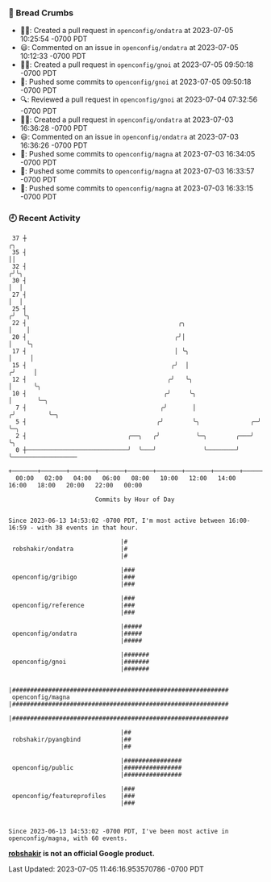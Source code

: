 ### 🍞 Bread Crumbs

 * ✍🏼: Created a pull request in `openconfig/ondatra` at 2023-07-05 10:25:54 -0700 PDT
 * 😃: Commented on an issue in `openconfig/ondatra` at 2023-07-05 10:12:33 -0700 PDT
 * ✍🏼: Created a pull request in `openconfig/gnoi` at 2023-07-05 09:50:18 -0700 PDT
 * 🚢: Pushed some commits to `openconfig/gnoi` at 2023-07-05 09:50:18 -0700 PDT
 * 🔍: Reviewed a pull request in  `openconfig/gnoi` at 2023-07-04 07:32:56 -0700 PDT
 * ✍🏼: Created a pull request in `openconfig/ondatra` at 2023-07-03 16:36:28 -0700 PDT
 * 😃: Commented on an issue in `openconfig/ondatra` at 2023-07-03 16:36:26 -0700 PDT
 * 🚢: Pushed some commits to `openconfig/magna` at 2023-07-03 16:34:05 -0700 PDT
 * 🚢: Pushed some commits to `openconfig/magna` at 2023-07-03 16:33:57 -0700 PDT
 * 🚢: Pushed some commits to `openconfig/magna` at 2023-07-03 16:33:15 -0700 PDT

### 🕘 Recent Activity
```
 37 ┼                                                                    ╭╮
 35 ┤                                                                    ││
 32 ┤                                                                   ╭╯╰╮
 30 ┤                                                                   │  │
 27 ┤                                                                   │  │
 25 ┤                                                                  ╭╯  ╰╮
 22 ┤                                          ╭╮                      │    │
 20 ┤                                         ╭╯│                      │    ╰╮
 17 ┤                                         │ ╰╮                     │     │
 15 ┤                                        ╭╯  │                    ╭╯     │
 12 ┤                                       ╭╯   ╰╮                   │      ╰╮
 10 ┤                                      ╭╯     ╰╮                  │       ╰─╮
  7 ┤                                     ╭╯       │                 ╭╯         ╰─╮
  5 ┤                                    ╭╯        ╰╮              ╭─╯            ╰─╮
  2 ┤                            ╭──╮   ╭╯          ╰─╮        ╭───╯                ╰╮
  0 ┼────────────────────────────╯  ╰───╯             ╰────────╯                     ╰──────────────────
    +───────+───────+───────+───────+───────+───────+───────+───────+───────+───────+───────+───────+────
  00:00   02:00   04:00   06:00   08:00   10:00   12:00   14:00   16:00   18:00   20:00   22:00   00:00   

						Commits by Hour of Day


Since 2023-06-13 14:53:02 -0700 PDT, I'm most active between 16:00-16:59 - with 38 events in that hour.

```



```
                               |#
 robshakir/ondatra             |#
                               |#

                               |###
 openconfig/gribigo            |###
                               |###

                               |###
 openconfig/reference          |###
                               |###

                               |#####
 openconfig/ondatra            |#####
                               |#####

                               |#######
 openconfig/gnoi               |#######
                               |#######

                               |############################################################
 openconfig/magna              |############################################################
                               |############################################################

                               |##
 robshakir/pyangbind           |##
                               |##

                               |################
 openconfig/public             |################
                               |################

                               |###
 openconfig/featureprofiles    |###
                               |###



Since 2023-06-13 14:53:02 -0700 PDT, I've been most active in openconfig/magna, with 60 events.

```
**[robshakir](mailto:robjs@google.com) is not an official Google product.**  


Last Updated: 2023-07-05 11:46:16.953570786 -0700 PDT
